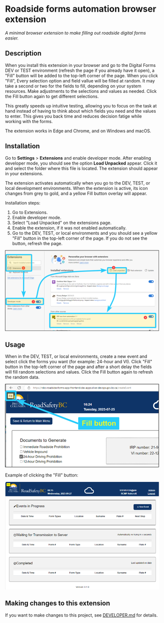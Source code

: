 # Roadside forms automation browser extension
*A minimal browser extension to make filling out roadside digital forms easier.*

## Description
When you install this extension in your browser and go to the Digital Forms DEV or TEST environment (refresh the page if you already have it open), a "Fill" button will be added to the top-left corner of the page. When you click "Fill", Every selection option and field vallue will be filled at random. It may take a second or two for the fields to fill, depending on your system resources. Make adjustments to the  selections and values as needed. Click the Fill button again to get different selections.

This greatly speeds up intuitive testing, allowing you to focus on the task at hand instead of having to think about which fields you need and the values to enter. This gives you back time and reduces decision fatige while working with the forms.

The extension works in Edge and Chrome, and on Windows and macOS.


## Installation
Go to **Settings** > **Extensions** and enable developer mode. After enabling developer mode, you should see the option **Load Unpacked** appear. Click it and select the folder where this file is located. The extension should appear in your extensions.

The extension activates automatically when you go to the DEV, TEST, or local development environments. When the extension is active, its icon changes from grey to gold, and a yellow Fill button overlay will appear.

Installation steps:
 1. Go to Extensions.
 2. Enable developer mode.
 3. Select "Load Unpacked" on the extensions page.
 4. Enable the extension, if it was not enabled automatically.
 5. Go to the DEV, TEST, or local environments and you should see a yellow "Fill" button in the top-left corner of the page. If you do not see the button, refresh the page.

<img src="images/installation.png" width="1000"/>


## Usage

When in the DEV, TEST, or local environments, create a new event and select click the forms you want (for example: 24-hour and VI). Click "Fill" button in the top-left corner of the page and after a short delay the fields will fill random selections and values. Click the Fill button again to refresh the random data.

<img src="images/usage.png" width="600"/>

Example of clicking the "Fill" button:

![Filling a form](images/example.gif)


## Making changes to this extension

If you want to make changes to this project, see [DEVELOPER.md](DEVELOPER.md) for details.
